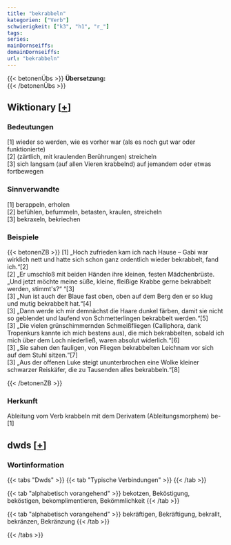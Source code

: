 ```yaml
---
title: "bekrabbeln"
kategorien: ["Verb"]
schwierigkeit: ["k3", "h1", "r_"]
tags:
series:
mainDornseiffs:
domainDornseiffs:
url: "bekrabbeln"
---
```


{{< betonenÜbs >}}
**Übersetzung:**  
{{< /betonenÜbs >}}

## Wiktionary [[+](https://de.wiktionary.org/wiki/bekrabbeln)]

### Bedeutungen
[1] wieder so werden, wie es vorher war (als es noch gut war oder funktionierte)  
[2] (zärtlich, mit kraulenden Berührungen) streicheln  
[3] sich langsam (auf allen Vieren krabbelnd) auf jemandem oder etwas fortbewegen  

### Sinnverwandte
[1] berappeln, erholen  
[2] befühlen, befummeln, betasten, kraulen, streicheln  
[3] bekraxeln, bekriechen  

### Beispiele
{{< betonenZB >}}
[1] „Hoch zufrieden kam ich nach Hause – Gabi war wirklich nett und hatte sich schon ganz ordentlich wieder bekrabbelt, fand ich.“[2]  
[2] „Er umschloß mit beiden Händen ihre kleinen, festen Mädchenbrüste. „Und jetzt möchte meine süße, kleine, fleißige Krabbe gerne bekrabbelt werden, stimmt's?“ “[3]  
[3] „Nun ist auch der Blaue fast oben, oben auf dem Berg den er so klug und mutig bekrabbelt hat.“[4]  
[3] „Dann werde ich mir demnächst die Haare dunkel färben, damit sie nicht so geblendet und laufend von Schmetterlingen bekrabbelt werden.“[5]  
[3] „Die vielen grünschimmernden Schmeißfliegen (Calliphora, dank Tropenkurs kannte ich mich bestens aus), die mich bekrabbelten, sobald ich mich über dem Loch niederließ, waren absolut widerlich.“[6]  
[3] „Sie sahen den fauligen, von Fliegen bekrabbelten Leichnam vor sich auf dem Stuhl sitzen.“[7]  
[3] „Aus der offenen Luke steigt ununterbrochen eine Wolke kleiner schwarzer Reiskäfer, die zu Tausenden alles bekrabbeln.“[8]  

{{< /betonenZB >}}
### Herkunft
Ableitung vom Verb krabbeln mit dem Derivatem (Ableitungsmorphem) be-[1]  



## dwds [[+](https://www.dwds.de/wb/bekrabbeln)]

### Wortinformation
{{< tabs "Dwds" >}}
{{< tab "Typische Verbindungen" >}}
{{< /tab >}}

{{< tab "alphabetisch vorangehend" >}}
bekotzen, Beköstigung, beköstigen, bekomplimentieren, Bekömmlichkeit
{{< /tab >}}

{{< tab "alphabetisch vorangehend" >}}
bekräftigen, Bekräftigung, bekrallt, bekränzen, Bekränzung
{{< /tab >}}

{{< /tabs >}}

